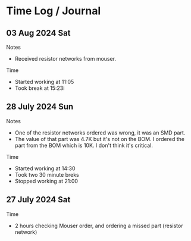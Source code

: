 # Time Log / Journal

## 03 Aug 2024 Sat

Notes

* Received resistor networks from mouser.

Time

* Started working at 11:05
* Took break at 15:23i

## 28 July 2024 Sun

Notes

* One of the resistor networks ordered was wrong, it was an SMD part.
* The value of that part was 4.7K but it's not on the BOM. I ordered the part
  from the BOM which is 10K. I don't think it's critical.
 
Time

* Started working at 14:30
* Took two 30 minute breks
* Stopped working at 21:00

## 27 July 2024 Sat

Time

* 2 hours checking Mouser order, and ordering a missed part (resistor network)


